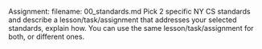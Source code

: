 Assignment:
filename: 00_standards.md
Pick 2 specific NY CS standards and describe a lesson/task/assignment that addresses your selected standards, explain how.
You can use the same lesson/task/assignment for both, or different ones.